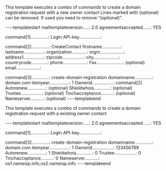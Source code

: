 This template executes a combo of commands to create a domain registration request 
with a new owner contact
Lines marked with (optional) can be removed. If used you need to remove “(optional)”.

----templatestart
mailtemplateversion.....: 2.0
agreementsaccepted......: YES

command[1]..............: Login
API-key.................: 

command[2]..............: CreateContact
firstname...............:
lastname................:
organization............:
orgnr...................:
address1................:
zipcode.................:
city....................:
countrycode.............:
phone...................:
Fax.....................: (optional)
email...................:

command[3]..............: create-domain-registration
domainname..............: domain.com
itemyear................: 1
Ownerid.................: command[2]
Autorenew...............: (optional)
Shieldwhois.............: (optional)
Trustee.................: (optional)
Tmchacceptance..........: (optional)
Nameserver...........: (optional)
----templateend






This template executes a combo of commands to create a domain registration request with a existing owner contact

----templatestart
mailtemplateversion.....: 2.0
agreementsaccepted......: YES

command[1]..............: Login
API-key.................: 

command[3]..............: create-domain-registration
domainname..............: domain.com
itemyear................: 1
Ownerid.................: 123456789
Autorenew...............: 1
Shieldwhois.............: 0 
Trustee.................: 0
Tmchacceptance..........: 0
Nameserver...........: ns1.nameisp.info,ns2.nameisp.info
----templateend
